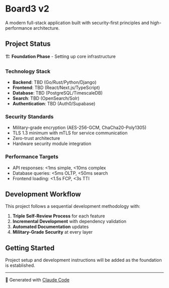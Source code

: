 # Board3 v2

A modern full-stack application built with security-first principles and high-performance architecture.

## Project Status

🏗️ **Foundation Phase** - Setting up core infrastructure

### Technology Stack

- **Backend**: TBD (Go/Rust/Python/Django)
- **Frontend**: TBD (React/Next.js/TypeScript)
- **Database**: TBD (PostgreSQL/TimescaleDB)
- **Search**: TBD (OpenSearch/Solr)
- **Authentication**: TBD (Auth0/Supabase)

### Security Standards

- Military-grade encryption (AES-256-GCM, ChaCha20-Poly1305)
- TLS 1.3 minimum with mTLS for service communication
- Zero-trust architecture
- Hardware security module integration

### Performance Targets

- API responses: <1ms simple, <10ms complex
- Database queries: <5ms OLTP, <50ms search
- Frontend loading: <1.5s FCP, <3s TTI

## Development Workflow

This project follows a sequential development methodology with:

1. **Triple Self-Review Process** for each feature
2. **Incremental Development** with dependency validation
3. **Automated Documentation** updates
4. **Military-Grade Security** at every layer

## Getting Started

Project setup and development instructions will be added as the foundation is established.

---

🤖 Generated with [Claude Code](https://claude.ai/code)